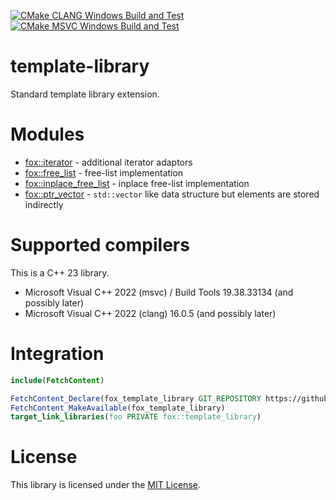 [![CMake CLANG Windows Build and Test](https://github.com/RedSkittleFox/template-library/actions/workflows/cmake-clang-windows.yml/badge.svg)](https://github.com/RedSkittleFox/template-library/actions/workflows/cmake-clang-windows.yml)
[![CMake MSVC Windows Build and Test](https://github.com/RedSkittleFox/template-library/actions/workflows/cmake-msvc-windows.yml/badge.svg)](https://github.com/RedSkittleFox/template-library/actions/workflows/cmake-msvc-windows.yml)

# template-library
Standard template library extension.

# Modules

- [fox::iterator](/include/fox/iterator) - additional iterator adaptors
- [fox::free_list](/include/fox/free_list.hpp) - free-list implementation
- [fox::inplace_free_list](/include/fox/inplace_free_list.hpp) - inplace free-list implementation
- [fox::ptr_vector](/include/fox/ptr_vector.hpp) - `std::vector` like data structure but elements are stored indirectly

# Supported compilers

This is a C++ 23 library.

- Microsoft Visual C++ 2022 (msvc) / Build Tools 19.38.33134 (and possibly later)
- Microsoft Visual C++ 2022 (clang) 16.0.5 (and possibly later)

# Integration

```cmake
include(FetchContent)

FetchContent_Declare(fox_template_library GIT_REPOSITORY https://github.com/RedSkittleFox/template-library.git)
FetchContent_MakeAvailable(fox_template_library)
target_link_libraries(foo PRIVATE fox::template_library)
```

# License
This library is licensed under the [MIT License](LICENSE).
